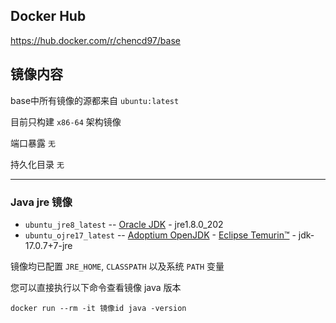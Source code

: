 ## Docker Hub
https://hub.docker.com/r/chencd97/base

## 镜像内容

base中所有镜像的源都来自 `ubuntu:latest`

目前只构建 `x86-64` 架构镜像

端口暴露 `无`

持久化目录 `无`

------

### Java jre 镜像

- `ubuntu_jre8_latest` -- [Oracle JDK](https://www.oracle.com/java/technologies/javase/javase8-archive-downloads.html) - jre1.8.0_202
- `ubuntu_ojre17_latest` -- [Adoptium OpenJDK](https://adoptium.net/) - [Eclipse Temurin™](https://adoptium.net/temurin/releases/) - jdk-17.0.7+7-jre

镜像均已配置 `JRE_HOME`, `CLASSPATH` 以及系统 `PATH` 变量

您可以直接执行以下命令查看镜像 java 版本

```shell
docker run --rm -it 镜像id java -version
```
